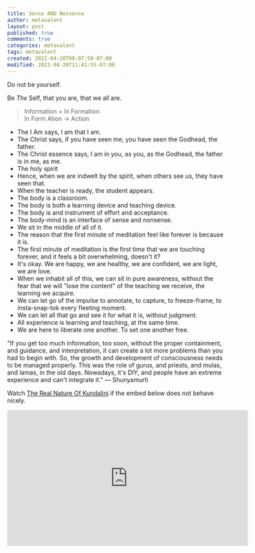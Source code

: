 ```yaml
---
title: Sense AND Nonsense
author: metavalent
layout: post
published: true
comments: true
categories: metavalent
tags: metavalent
created: 2021-04-20T09:07:50-07:00
modified: 2021-04-20T11:41:55-07:00
---
```


Do not be yourself.

Be *The* Self, that you are, that we all are.

> Information = In Formation  
> In Form Ation → Action

- The I Am says, I am that I am.
- The Christ says, if you have seen me, you have seen the Godhead, the father.
- The Christ essence says, I am in you, as you, as the Godhead, the father is in me, as me.
- The holy spirit
- Hence, when we are indwelt by the spirit, when others see us, they have seen that.
- When the teacher is ready, the student appears.
- The body is a classroom.
- The body is both a learning device and teaching device.
- The body is and instrument of effort and acceptance.
- The body-mind is an interface of sense and nonsense.
- We sit in the middle of all of it.
- The reason that the first minute of meditation feel like forever is because it is.
- The first minute of meditation is the first time that we are touching forever, and it feels a bit overwhelming, doesn't it?
- It's okay. We are happy, we are healthy, we are confident, we are light, we are love.
- When we inhabit all of this, we can sit in pure awareness, without the fear that we will "lose the content" of the teaching we receive, the learning we acquire.
- We can let go of the impulse to annotate, to capture, to freeze-frame, to insta-snap-tok every fleeting moment.
- We can let all that go and see it for what it is, without judgment. 
- All experience is learning and teaching, at the same time.
- We are here to liberate one another. To set one another free.

"If you get too much information, too soon, without the proper containment, and guidance, and interpretation, it can create a lot more problems than you had to begin with. So, the growth and development of consciousness needs to be managed properly. This was the role of gurus, and priests, and mulas, and lamas, in the old days. Nowadays, it's DIY, and people have an extreme experience and can't integrate it." &mdash; Shunyamurti

Watch [The Real Nature Of Kundalini](https://youtu.be/xDGestHEELU) if the embed below does not behave nicely. 

<div class="embed-container"><iframe width="560" height="315" src="https://www.youtube.com/embed/xDGestHEELU" title="YouTube video player" frameborder="0" allow="accelerometer; autoplay; clipboard-write; encrypted-media; gyroscope; picture-in-picture" allowfullscreen></iframe></div>